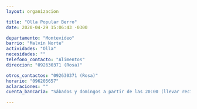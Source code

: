 ```yaml
---
layout: organizacion

title: "Olla Popular Berro"
date: 2020-04-29 15:06:43 -0300

departamento: "Montevideo"
barrio: "Malvín Norte"
actividades: "Olla"
necesidades: ""
telefono_contacto: "Alimentos"
direccion: "092630371 (Rosa)"

otros_contactos: "092630371 (Rosa)"
horario: "096205657"
aclaraciones: ""
cuenta_bancaria: "Sábados y domingos a partir de las 20:00 (llevar recimiente)"

---
```

